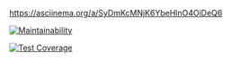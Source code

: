 https://asciinema.org/a/SyDmKcMNjK6YbeHlnO4OiDeQ6

[![Maintainability](https://api.codeclimate.com/v1/badges/7b42b6d50cda8127469f/maintainability)](https://codeclimate.com/github/SashaRudskiy/frontend-project-46/maintainability)

[![Test Coverage](https://api.codeclimate.com/v1/badges/7b42b6d50cda8127469f/test_coverage)](https://codeclimate.com/github/SashaRudskiy/frontend-project-46/test_coverage)